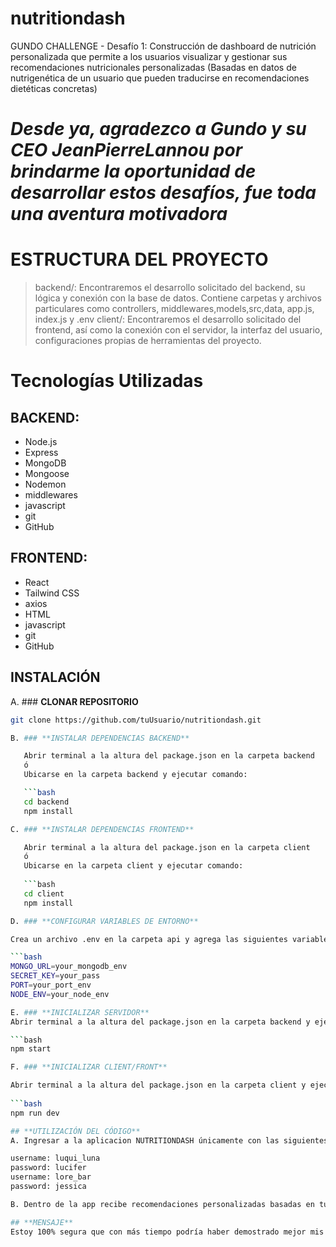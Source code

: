 # nutritiondash
GUNDO CHALLENGE - Desafío 1: Construcción de dashboard de nutrición personalizada que permite a los usuarios visualizar y gestionar sus recomendaciones nutricionales personalizadas (Basadas en datos de nutrigenética de un usuario que pueden traducirse en recomendaciones dietéticas concretas)

# **_Desde ya, agradezco a Gundo y su CEO JeanPierreLannou por brindarme la oportunidad de desarrollar estos desafíos, fue toda una aventura motivadora_**

# **ESTRUCTURA DEL PROYECTO**
 > backend/: Encontraremos el desarrollo solicitado del backend, su lógica y conexión con la base de datos. Contiene carpetas y archivos particulares como controllers, middlewares,models,src,data, app.js, index.js y .env
 > client/: Encontraremos el desarrollo solicitado del frontend, así como la conexión con el servidor, la interfaz del usuario, configuraciones propias de herramientas del proyecto.

# Tecnologías Utilizadas
## BACKEND:
- Node.js
- Express
- MongoDB
- Mongoose
- Nodemon
- middlewares
- javascript
- git
- GitHub

## FRONTEND: 
- React
- Tailwind CSS
- axios
- HTML
- javascript
- git
- GitHub

## INSTALACIÓN
A. ### **CLONAR REPOSITORIO**

```bash
git clone https://github.com/tuUsuario/nutritiondash.git

B. ### **INSTALAR DEPENDENCIAS BACKEND**

   Abrir terminal a la altura del package.json en la carpeta backend
   ó
   Ubicarse en la carpeta backend y ejecutar comando:

   ```bash
   cd backend
   npm install 

C. ### **INSTALAR DEPENDENCIAS FRONTEND**

   Abrir terminal a la altura del package.json en la carpeta client
   ó
   Ubicarse en la carpeta client y ejecutar comando:
   
   ```bash
   cd client
   npm install

D. ### **CONFIGURAR VARIABLES DE ENTORNO**

Crea un archivo .env en la carpeta api y agrega las siguientes variables(enviadas por e-mail):

```bash
MONGO_URL=your_mongodb_env
SECRET_KEY=your_pass
PORT=your_port_env
NODE_ENV=your_node_env

E. ### **INICIALIZAR SERVIDOR**
Abrir terminal a la altura del package.json en la carpeta backend y ejecutar comando:

```bash
npm start

F. ### **INICIALIZAR CLIENT/FRONT**

Abrir terminal a la altura del package.json en la carpeta client y ejecutar comando:
   
```bash
npm run dev

## **UTILIZACIÓN DEL CÓDIGO**
A. Ingresar a la aplicacion NUTRITIONDASH únicamente con las siguientes credenciales válidas:

username: luqui_luna
password: lucifer
username: lore_bar
password: jessica

B. Dentro de la app recibe recomendaciones personalizadas basadas en tu nutrigenética (datos genéticos, microbiota y análisis sanguíneos) para que tomes decisiones informadas sobre tu nutrición.

## **MENSAJE**
Estoy 100% segura que con más tiempo podría haber demostrado mejor mis conocimientos.







